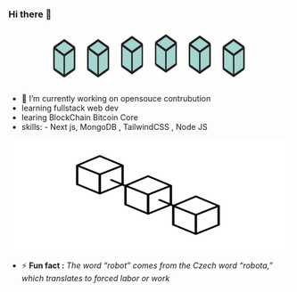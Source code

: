 ### Hi there :wave:
<img src="https://github.com/6D-pixel/6D-pixel/blob/main/a1%20(2).gif" width="1000" height="100" />

- 🔭 I’m currently working on opensouce contrubution
- learning fullstack web dev
- learing BlockChain Bitcoin Core
- skills:
         - Next js, MongoDB , TailwindCSS , Node JS

<img src="https://github.com/6D-pixel/6D-pixel/blob/main/a2.gif" width="500" height="200" />

- ⚡ <b>Fun fact :</b> <i> The word “robot” comes from the Czech word “robota,” which translates to forced labor or work</i>
         
